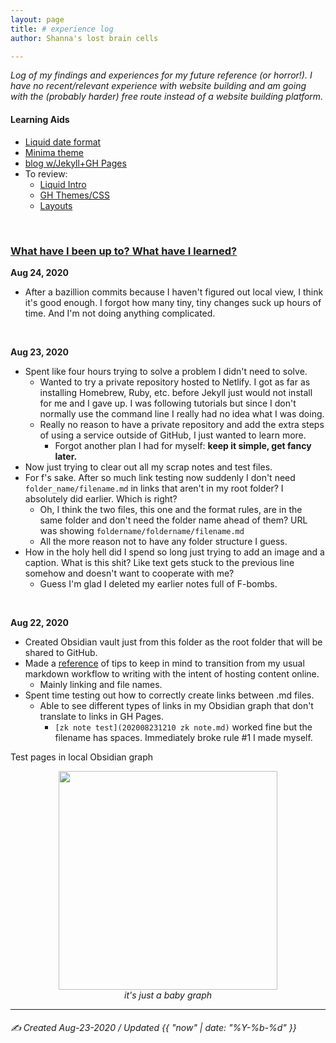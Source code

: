 ```yaml
---
layout: page
title: # experience log
author: Shanna's lost brain cells

---
```

<i>
Log of my findings and experiences for my future reference (or horror!). I have no recent/relevant experience with website building and am going with the (probably harder) free route instead of a website building platform.</i>

<br>

#### Learning Aids
- [Liquid date format](https://shopify.github.io/liquid/filters/date/)
- [Minima theme](https://github.com/jekyll/minima)
- [blog w/Jekyll+GH Pages](https://kalyanv.com/2018/09/12/build-a-blog-using-jekyll-and-deploy-to-github-pages-and-set-custom-domain.html)
- To review: 
	- [Liquid Intro](https://shopify.github.io/liquid/basics/introduction/)
	- [GH Themes/CSS](https://docs.github.com/en/github/working-with-github-pages/adding-a-theme-to-your-github-pages-site-using-jekyll)
	- [Layouts](https://jekyllrb.com/docs/step-by-step/04-layouts/)

<br>

### <ins>What have I been up to? What have I learned?</ins>



**Aug 24, 2020**
- After a bazillion commits because I haven't figured out local view, I think it's good enough. I forgot how many tiny, tiny changes suck up hours of time. And I'm not doing anything complicated.

<br>

**Aug 23, 2020**
- Spent like four hours trying to solve a problem I didn't need to solve.
	- Wanted to try a private repository hosted to Netlify. I got as far as installing Homebrew, Ruby, etc. before Jekyll just would not install for me and I gave up. I was following tutorials but since I don't normally use the command line I really had no idea what I was doing.
	- Really no reason to have a private repository and add the extra steps of using a service outside of GitHub, I just wanted to learn more.
		- Forgot another plan I had for myself: **keep it simple, get fancy later.** 
- Now just trying to clear out all my scrap notes and test files.
- For f's sake. After so much link testing now suddenly I don't need `folder_name/filename.md` in links that aren't in my root folder? I absolutely did earlier. Which is right?
	- Oh, I think the two files, this one and the format rules, are in the same folder and don't need the folder name ahead of them? URL was showing `foldername/foldername/filename.md`
	- All the more reason not to have any folder structure I guess.
- How in the holy hell did I spend so long just trying to add an image and a caption. What is this shit? Like text gets stuck to the previous line somehow and doesn't want to cooperate with me?
	- Guess I'm glad I deleted my earlier notes full of F-bombs.


<br>

**Aug 22, 2020**
- Created Obsidian vault just from this folder as the root folder that will be shared to GitHub.
- Made a [reference](new_format_rules.md) of tips to keep in mind to transition from my usual markdown workflow to writing with the intent of hosting content online.
	- Mainly linking and file names.
- Spent time testing out how to correctly create links between .md files.
	- Able to see different types of links in my Obsidian graph that don't translate to links in GH Pages.
		- `[zk note test](202008231210 zk note.md)` worked fine but the filename has spaces. Immediately broke rule #1 I made myself.

Test pages in local Obsidian graph

<p align="center">
  <img align="center" width="350" src="https://raw.githubusercontent.com/ShannaSeigel/Slipbox/master/attachments/20200823170128_graph.png"><br>
	<i>it's just a baby graph</i>
</p>



---


###### ✍️ Created Aug-23-2020 / Updated {{ "now" | date: "%Y-%b-%d" }}
